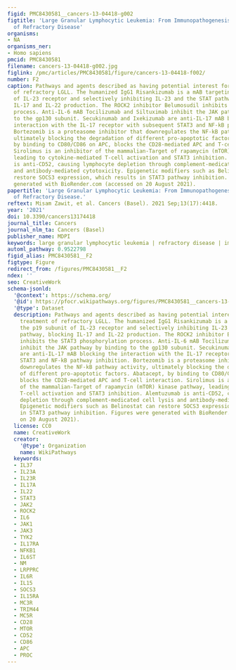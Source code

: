 ```yaml
---
figid: PMC8430581__cancers-13-04418-g002
figtitle: 'Large Granular Lymphocytic Leukemia: From Immunopathogenesis to Treatment
  of Refractory Disease'
organisms:
- NA
organisms_ner:
- Homo sapiens
pmcid: PMC8430581
filename: cancers-13-04418-g002.jpg
figlink: /pmc/articles/PMC8430581/figure/cancers-13-04418-f002/
number: F2
caption: Pathways and agents described as having potential interest for the treatment
  of refractory LGLL. The humanized IgG1 Risankizumab is a mAB targeting the p19 subunit
  of IL-23 receptor and selectively inhibiting IL-23 and the STAT pathway, blocking
  IL-17 and IL-22 production. The ROCK2 inhibitor Belumosudil inhibits the STAT3 phosphorylation
  process. Anti-IL-6 mAB Tocilizumab and Siltuximab inhibit the JAK pathway by binding
  to the gp130 subunit. Secukinumab and Ixekizumab are anti-IL-17 mAB blocking the
  interaction with the IL-17 receptor with subsequent STAT3 and NF-kB pathway inhibition.
  Bortezomib is a proteasome inhibitor that downregulates the NF-kB pathway activity,
  ultimately blocking the degradation of different pro-apoptotic factors. Abatacept,
  by binding to CD80/CD86 on APC, blocks the CD28-mediated APC and T-cell interaction.
  Sirolimus is an inhibitor of the mammalian-Target of rapamycin (mTOR) kinase pathway,
  leading to cytokine-mediated T-cell activation and STAT3 inhibition. Alemtuzumab
  is anti-CD52, causing lymphocyte depletion through complement-medicated cell lysis
  and antibody-mediated cytotoxicity. Epigenetic modifiers such as Belinostat can
  restore SOCS3 expression, which results in STAT3 pathway inhibition. Figures were
  generated with BioRender.com (accessed on 20 August 2021).
papertitle: 'Large Granular Lymphocytic Leukemia: From Immunopathogenesis to Treatment
  of Refractory Disease.'
reftext: Misam Zawit, et al. Cancers (Basel). 2021 Sep;13(17):4418.
year: '2021'
doi: 10.3390/cancers13174418
journal_title: Cancers
journal_nlm_ta: Cancers (Basel)
publisher_name: MDPI
keywords: large granular lymphocytic leukemia | refractory disease | immunogenomics
automl_pathway: 0.9522798
figid_alias: PMC8430581__F2
figtype: Figure
redirect_from: /figures/PMC8430581__F2
ndex: ''
seo: CreativeWork
schema-jsonld:
  '@context': https://schema.org/
  '@id': https://pfocr.wikipathways.org/figures/PMC8430581__cancers-13-04418-g002.html
  '@type': Dataset
  description: Pathways and agents described as having potential interest for the
    treatment of refractory LGLL. The humanized IgG1 Risankizumab is a mAB targeting
    the p19 subunit of IL-23 receptor and selectively inhibiting IL-23 and the STAT
    pathway, blocking IL-17 and IL-22 production. The ROCK2 inhibitor Belumosudil
    inhibits the STAT3 phosphorylation process. Anti-IL-6 mAB Tocilizumab and Siltuximab
    inhibit the JAK pathway by binding to the gp130 subunit. Secukinumab and Ixekizumab
    are anti-IL-17 mAB blocking the interaction with the IL-17 receptor with subsequent
    STAT3 and NF-kB pathway inhibition. Bortezomib is a proteasome inhibitor that
    downregulates the NF-kB pathway activity, ultimately blocking the degradation
    of different pro-apoptotic factors. Abatacept, by binding to CD80/CD86 on APC,
    blocks the CD28-mediated APC and T-cell interaction. Sirolimus is an inhibitor
    of the mammalian-Target of rapamycin (mTOR) kinase pathway, leading to cytokine-mediated
    T-cell activation and STAT3 inhibition. Alemtuzumab is anti-CD52, causing lymphocyte
    depletion through complement-medicated cell lysis and antibody-mediated cytotoxicity.
    Epigenetic modifiers such as Belinostat can restore SOCS3 expression, which results
    in STAT3 pathway inhibition. Figures were generated with BioRender.com (accessed
    on 20 August 2021).
  license: CC0
  name: CreativeWork
  creator:
    '@type': Organization
    name: WikiPathways
  keywords:
  - IL37
  - IL23A
  - IL23R
  - IL17A
  - IL22
  - STAT3
  - JAK2
  - ROCK2
  - IL6
  - JAK1
  - JAK3
  - TYK2
  - IL17RA
  - NFKB1
  - IL6ST
  - NM
  - LRPPRC
  - IL6R
  - IL15
  - SOCS3
  - IL15RA
  - MC3R
  - TRIM44
  - MC5R
  - CD28
  - MTOR
  - CD52
  - CD86
  - APC
  - PROC
---
```


